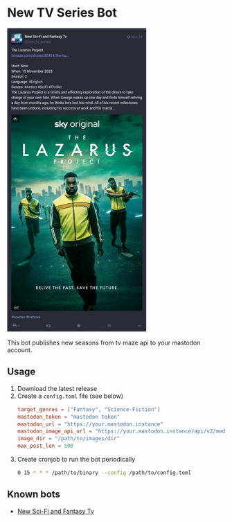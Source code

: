 # New TV Series Bot

![](https://github.com/dmitriiweb/mastodon-new-tv-series-bot/blob/main/img/post-example.png?raw=true)

This bot publishes new seasons from tv maze api to your mastodon account.


## Usage
1. Download the latest release
2. Create a `config.toml` file (see below)
    ```toml
    target_genres = ["Fantasy", "Science-Fiction"]
    mastodon_token = "mastodon token"
    mastodon_url = "https://your.mastodon.instance"
    mastodon_image_api_url = "https://your.mastodon.instance/api/v2/media"
    image_dir = "/path/to/images/dir"
    max_post_len = 500
    ```
3. Create cronjob to run the bot periodically
    ```bash
    0 15 * * * /path/to/binary --config /path/to/config.toml
    ```
   
## Known bots
- [New Sci-Fi and Fantasy Tv](https://patashnik.club/@new_tv_series)
